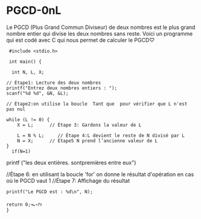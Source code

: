 # PGCD-0nL
Le PGCD (Plus Grand Commun Diviseur) de deux nombres est le plus grand nombre entier qui divise les deux nombres sans reste. Voici un programme qui est codé avec C qui nous permet de calculer le PGCD♡
            
     #include <stdio.h>
            
     int main() {

      int N, L, X;

    // Étape1: Lecture des deux nombres
    printf("Entrez deux nombres entiers : ");
    scanf("%d %d", &N, &L);

    // Étape2:on utilise la boucle  Tant que  pour vérifier que L n'est pas nul

    while (L != 0) {
        X = L;      // Étape 3: Gardons la valeur de L

        L = N % L;     // Étape 4:L devient le reste de N divisé par L
        N = X;      // Étape5 N prend l’ancienne valeur de L
    }
      if(N=1)
   printf ("les deux entières.     sontpremières entre eux")

 //Étape 6: en utilisant la boucle 'for' on donne le résultat d'opération en cas où le PGCD vaut 1
    //Étape 7:  Affichage du résultat

    printf("Le PGCD est : %d\n", N);

    return 0;ᯓ˖ᡣ𐭩
    }
